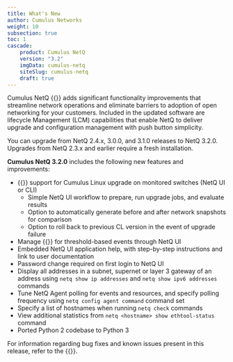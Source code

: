 ```yaml
---
title: What's New
author: Cumulus Networks
weight: 10
subsection: true
toc: 1
cascade:
    product: Cumulus NetQ
    version: "3.2"
    imgData: cumulus-netq
    siteSlug: cumulus-netq
    draft: true
---
```

Cumulus NetQ {{<version>}} adds significant functionality improvements that streamline network operations and eliminate barriers to adoption of open networking for your customers. Included in the updated software are lifecycle Management (LCM) capabilities that enable NetQ to deliver upgrade and configuration management with push button simplicity.

You can upgrade from NetQ 2.4.x, 3.0.0, and 3.1.0 releases to NetQ 3.2.0. Upgrades from NetQ 2.3.x and earlier require a fresh installation.

**Cumulus NetQ 3.2.0** includes the following new features and improvements:

<!-- UPDATE FOR 3.2 -->

- {{<link url="Lifecycle-Management" text="Lifecycle Management">}} support for Cumulus Linux upgrade on monitored switches (NetQ UI or CLI)
    - Simple NetQ UI workflow to prepare, run upgrade jobs, and evaluate results
    - Option to automatically generate before and after network snapshots for comparison
    - Option to roll back to previous CL version in the event of upgrade failure
- Manage {{<link url="Application-Management/#specify-notification-channels" text="notification channels">}} for threshold-based events through NetQ UI
- Embedded NetQ UI application help, with step-by-step instructions and link to user documentation
- Password change required on first login to NetQ UI
- Display all addresses in a subnet, supernet or layer 3 gateway of an address using `netq show ip addresses` and `netq show ipv6 addresses` commands
- Tune NetQ Agent polling for events and resources, and specify polling frequency using `netq config agent command` command set
- Specify a list of hostnames when running `netq check` commands
- View additional statistics from `netq <hostname> show ethtool-status` command
- Ported Python 2 codebase to Python 3

For information regarding bug fixes and known issues present in this release, refer to the {{<link title="Cumulus NetQ 3.2 Release Notes" text="release notes">}}.
